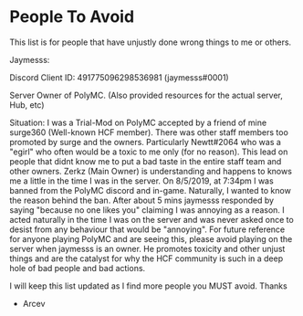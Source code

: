 # People To Avoid
This list is for people that have unjustly done wrong things to me or others.

Jaymesss: 

  Discord Client ID: 491775096298536981 (jaymesss#0001)

  Server Owner of PolyMC. (Also provided resources for the actual server, Hub, etc)

  Situation:
    I was a Trial-Mod on PolyMC accepted by a friend of mine surge360 (Well-known HCF member). There was other staff members too promoted
  by surge and the owners. Particularly Newtt#2064 who was a "egirl" who often would be a toxic to me only (for no reason). This lead on people
  that didnt know me to put a bad taste in the entire staff team and other owners. Zerkz (Main Owner) is understanding and happens to knows me a little in the time I was in the server.
  On 8/5/2019, at 7:34pm I was banned from the PolyMC discord and in-game. Naturally, I wanted to know the reason behind the ban. After about 5 mins jaymesss responded by
  saying "because no one likes you" claiming I was annoying as a reason. I acted naturally in the time I was on the server and was never asked once to desist from any behaviour
  that would be "annoying". For future reference for anyone playing PolyMC and are seeing this, please avoid playing on the server when jaymesss is an owner.
  He promotes toxicity and other unjust things and are the catalyst for why the HCF community is such in a deep hole of bad people and bad actions.

I will keep this list updated as I find more people you MUST avoid. Thanks
- Arcev




